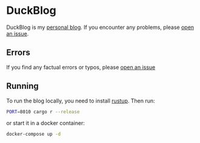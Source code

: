# DuckBlog
DuckBlog is my [personal blog](https://nereux.blog). If you encounter any problems, please [open an issue](https://github.com/Nereuxofficial/duckblog/issues/new).

## Errors
If you find any factual errors or typos, please [open an issue](https://github.com/Nereuxofficial/duckblog/issues/new)

## Running
To run the blog locally, you need to install [rustup](https://rustup.rs/). Then run:
```bash
PORT=8010 cargo r --release
```
or start it in a docker container:
```bash
docker-compose up -d
```